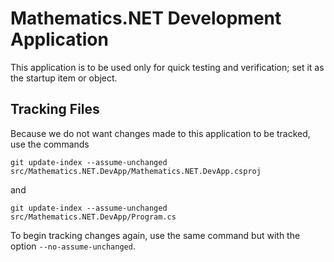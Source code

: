 # Mathematics.NET Development Application

This application is to be used only for quick testing and verification; set it as the startup item or object.

## Tracking Files

Because we do not want changes made to this application to be tracked, use the commands
```
git update-index --assume-unchanged src/Mathematics.NET.DevApp/Mathematics.NET.DevApp.csproj
```
and
```
git update-index --assume-unchanged src/Mathematics.NET.DevApp/Program.cs
```
To begin tracking changes again, use the same command but with the option `--no-assume-unchanged`.
